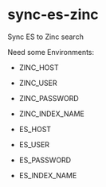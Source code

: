 # sync-es-zinc
Sync ES to Zinc search

Need some Environments:

- ZINC_HOST
- ZINC_USER
- ZINC_PASSWORD
- ZINC_INDEX_NAME

- ES_HOST
- ES_USER
- ES_PASSWORD
- ES_INDEX_NAME
